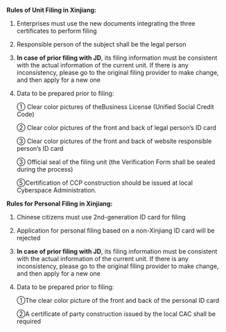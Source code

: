**Rules of Unit Filing in Xinjiang:**

1. Enterprises must use the new documents integrating the three certificates to perform filing

2. Responsible person of the subject shall be the legal person

3. **In case of prior filing with JD**, its filing information must be consistent with the actual information of the current unit. If there is any inconsistency, please go to the original filing provider to make change, and then apply for a new one

4. Data to be prepared prior to filing:

   ① Clear color pictures of theBusiness License (Unified Social Credit Code)

   ② Clear color pictures of the front and back of legal person’s ID card

   ③ Clear color pictures of the front and back of website responsible person’s ID card

   ③ Official seal of the filing unit (the Verification Form shall be sealed during the process)

   ⑤Certification of CCP construction should be issued at local Cyberspace Administration.

**Rules for Personal Filing in Xinjiang:**

1. Chinese citizens must use 2nd-generation ID card for filing

2. Application for personal filing based on a non-Xinjiang ID card will be rejected

3. **In case of prior filing with JD**, its filing information must be consistent with the actual information of the current unit. If there is any inconsistency, please go to the original filing provider to make change, and then apply for a new one

4. Data to be prepared prior to filing:

   ①The clear color picture of the front and back of the personal ID card

   ②A certificate of party construction issued by the local CAC shall be required

 